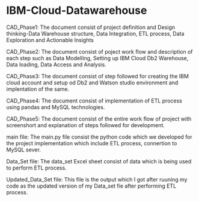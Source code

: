 # IBM-Cloud-Datawarehouse
CAD_Phase1: The document consist of project definition and Design thinking-Data Warehouse structure, Data Integration, ETL process, Data Exploration and Actionable Insights

CAD_Phase2: The document consist of poject work flow and description of each step such as Data Modelling, Setting up IBM Cloud Db2 Warehouse, Data loading, Data Access and Analysis.

CAD_Phase3: The document consist of step followed for creating the IBM cloud account and setup od Db2 and Watson studio environment and implentation of the same.

CAD_Phase4: The document consist of implementation of ETL process using pandas and MySQL technologies.

CAD_Phase5: The document consist of the entire work flow of project with screenshort and explanation of steps followed for development.

main file: The main.py file consist the python code which we developed for the project implementation which include ETL process, connertion to MySQL sever.

Data_Set file: The data_set Excel sheet consist of data which is being used to perform ETL process.

Updated_Data_Set file: This file is the output which I got after ruuning my code as the updated version of my Data_set fie after performing ETL process.
